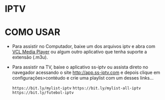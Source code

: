 # IPTV 

# COMO USAR
- Para assistir no Computador, baixe um dos arquivos iptv e abra com [VCL Media Player](https://www.videolan.org/vlc/) ou algum outro aplicativo que tenha suporte a extensão (.m3u).

- Para assistir na TV, baixe o aplicativo ss-iptv ou assista direto no navegador acessando o site http://app.ss-iptv.com e depois clique em configurações>contéudo e crie uma playlist com um desses links...

  `https://bit.ly/mylist-iptv`  `https://bit.ly/mylist-all-iptv`  `https://bit.ly/futebol-iptv`
